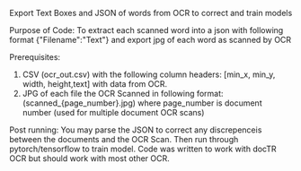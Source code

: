 Export Text Boxes and JSON of words from OCR to correct and train models

Purpose of Code: To extract each scanned word into a json with following format {"Filename":"Text"} and export jpg 
of each word as scanned by OCR 

Prerequisites: 
1. CSV (ocr_out.csv) with the following column headers: [min_x, min_y, width, height,text] with data from 
OCR. 
2. JPG of each file the OCR Scanned in following format: (scanned_{page_number}.jpg) where page_number is document 
number (used for multiple document OCR scans)

Post running: You may parse the JSON to correct any discrepenceis between the documents and the OCR Scan. Then run 
through pytorch/tensorflow to train model. Code was written to work with docTR OCR but should work with most other 
OCR.
